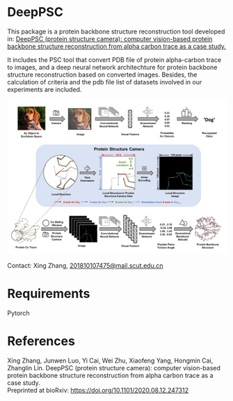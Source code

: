 # DeepPSC
This package is a protein backbone structure reconstruction tool developed in: [DeepPSC (protein structure camera): computer vision-based protein backbone structure reconstruction from alpha carbon trace as a case study.](https://doi.org/10.1101/2020.08.12.247312)

It includes the PSC tool that convert PDB file of protein alpha-carbon trace to images, and a deep neural network architechture for protein backbone structure reconstruction based on converted images. Besides, the calculation of criteria and the pdb file list of datasets involved in our experiments are included.

![contents](./image/DeepPSC.png)

Contact: Xing Zhang, 201810107475@mail.scut.edu.cn

# Requirements
Pytorch

# References
Xing Zhang, Junwen Luo, Yi Cai, Wei Zhu, Xiaofeng Yang, Hongmin Cai, Zhanglin Lin. DeepPSC (protein structure camera): computer vision-based protein backbone structure reconstruction from alpha carbon trace as a case study.  
Preprinted at bioRxiv: https://doi.org/10.1101/2020.08.12.247312
